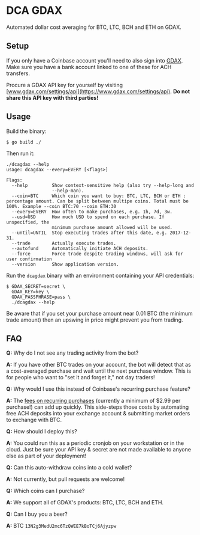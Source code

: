 # DCA GDAX

Automated dollar cost averaging for BTC, LTC, BCH and ETH on GDAX.

## Setup

If you only have a Coinbase account you'll need to also sign into
[GDAX](gdax.com). Make sure you have a bank account linked to one of these for
ACH transfers.

Procure a GDAX API key for yourself by visiting
[www.gdax.com/settings/api](https://www.gdax.com/settings/api). **Do not share
this API key with third parties!**

## Usage

Build the binary:

```
$ go build ./
```

Then run it:

```
./dcagdax --help
usage: dcagdax --every=EVERY [<flags>]

Flags:
  --help         Show context-sensitive help (also try --help-long and
                 --help-man).
  --coin=BTC     Which coin you want to buy: BTC, LTC, BCH or ETH : percentage amount. Can be split between multipe coins. Total must be 100%. Example --coin BTC:70 --coin ETH:30
  --every=EVERY  How often to make purchases, e.g. 1h, 7d, 3w.
  --usd=USD      How much USD to spend on each purchase. If unspecified, the
                 minimum purchase amount allowed will be used.
  --until=UNTIL  Stop executing trades after this date, e.g. 2017-12-31.
  --trade        Actually execute trades.
  --autofund     Automatically initiate ACH deposits.
  --force        Force trade despite trading windows, will ask for user confirmation
  --version      Show application version.
```

Run the `dcagdax` binary with an environment containing your API credentials:
```
$ GDAX_SECRET=secret \
  GDAX_KEY=key \
  GDAX_PASSPHRASE=pass \
  ./dcagdax --help
```

Be aware that if you set your purchase amount near 0.01 BTC (the minimum trade
amount) then an upswing in price might prevent you from trading.

## FAQ

**Q:** Why do I not see any trading activity from the bot?

**A:** If you have other BTC trades on your account, the bot will detect that as a
cost-averaged purchase and wait until the next purchase window. This is for
people who want to "set it and forget it," not day traders!

**Q:** Why would I use this instead of Coinbase's recurring purchase feature?

**A:** The [fees on recurring
purchases](https://support.coinbase.com/customer/portal/articles/2109597)
(currently a minimum of $2.99 per purchase!) can add up quickly. This
side-steps those costs by automating free ACH deposits into your exchange
account & submitting market orders to exchange with BTC.

**Q:** How should I deploy this?

**A:** You could run this as a periodic cronjob on your workstation or in the
cloud. Just be sure your API key & secret are not made available to anyone else
as part of your deployment!

**Q:** Can this auto-withdraw coins into a cold wallet?

**A:** Not currently, but pull requests are welcome!

**Q:** Which coins can I purchase?

**A:** We support all of GDAX's products: BTC, LTC, BCH and ETH.

**Q:** Can I buy you a beer?

**A:** BTC `13N2g3MedU2mc6TzQWEE7kBoTCj6Ajyzpw`
